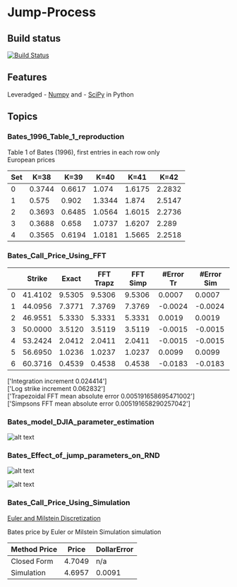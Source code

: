 # Jump-Process #

## Build status ##

[![Build Status](http://img.shields.io/travis/badges/badgerbadgerbadger.svg?style=flat-square)](https://github.com/moyixinqing/Greeks)

## Features ##
Leveradged - [Numpy](http://www.numpy.org) and - [SciPy](https://www.scipy.org) in Python

## Topics ##
### Bates_1996_Table_1_reproduction ###
Table 1 of Bates (1996), first entries in each row only <br/>
European prices <br/>

| Set | K=38   | K=39   | K=40   | K=41   | K=42   |
|-----|--------|--------|--------|--------|--------|
| 0   | 0.3744 | 0.6617 | 1.074  | 1.6175 | 2.2832 |
| 1   | 0.575  | 0.902  | 1.3344 | 1.874  | 2.5147 |
| 2   | 0.3693 | 0.6485 | 1.0564 | 1.6015 | 2.2736 |
| 3   | 0.3688 | 0.658  | 1.0737 | 1.6207 | 2.289  |
| 4   | 0.3565 | 0.6194 | 1.0181 | 1.5665 | 2.2518 |

### Bates_Call_Price_Using_FFT ###

|   | Strike  | Exact  | FFT Trapz | FFT Simp | #Error Tr | #Error Sim |
|---|---------|--------|-----------|----------|-----------|------------|
| 0 | 41.4102 | 9.5305 | 9.5306    | 9.5306   | 0.0007    | 0.0007     |
| 1 | 44.0956 | 7.3771 | 7.3769    | 7.3769   | -0.0024   | -0.0024    |
| 2 | 46.9551 | 5.3330 | 5.3331    | 5.3331   | 0.0019    | 0.0019     |
| 3 | 50.0000 | 3.5120 | 3.5119    | 3.5119   | -0.0015   | -0.0015    |
| 4 | 53.2424 | 2.0412 | 2.0411    | 2.0411   | -0.0015   | -0.0015    |
| 5 | 56.6950 | 1.0236 | 1.0237    | 1.0237   | 0.0099    | 0.0099     |
| 6 | 60.3716 | 0.4539 | 0.4538    | 0.4538   | -0.0183   | -0.0183    |

['Integration increment 0.024414'] <br/>
['Log strike increment  0.062832'] <br/>
['Trapezoidal FFT mean absolute error 0.005191658695471002'] <br/>
['Simpsons FFT mean absolute error    0.005191658290257042'] <br/>

### Bates_model_DJIA_parameter_estimation ###
![alt text](https://github.com/moyixinqing/Jump-Process/blob/master/Bates_model_DJIA_parameter_estimation/Market%20and%20Bates%20Implied%20Volatilities%20from%20Puts%20on%20DIA.jpg)

### Bates_Effect_of_jump_parameters_on_RND ###
![alt text](https://github.com/moyixinqing/Jump-Process/blob/master/Bates_Effect_of_jump_parameters_on_RND/Implied%20and%20Local%20Volatility.jpg)

![alt text](https://github.com/moyixinqing/Jump-Process/blob/master/Bates_Effect_of_jump_parameters_on_RND/Effect%20of%20Jump%20Parameters%20on%20Risk%20Netural%20Densities.jpg)

### Bates_Call_Price_Using_Simulation ###
[Euler and Milstein Discretization](https://github.com/moyixinqing/Jump-Process/blob/master/Bates_Call_Price_Using_Simulation/Euler%20and%20Milstein%20Discretization.pdf)

Bates price by Euler or Milstein Simulation simulation <br/>

| Method Price | Price  | DollarError |
|--------------|--------|-------------|
| Closed Form  | 4.7049 | n/a         |
| Simulation   | 4.6957 | 0.0091      |


